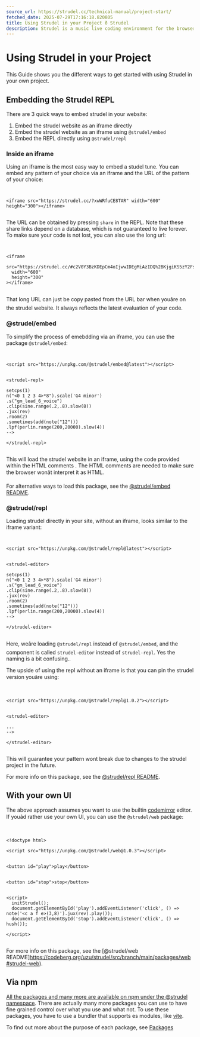 ```yaml
---
source_url: https://strudel.cc/technical-manual/project-start/
fetched_date: 2025-07-29T17:16:18.820805
title: Using Strudel in your Project ð Strudel
description: Strudel is a music live coding environment for the browser, porting the TidalCycles pattern language to JavaScript.
---
```

 # Using Strudel in your Project

This Guide shows you the different ways to get started with using Strudel in your own project.

## Embedding the Strudel REPL

There are 3 quick ways to embed strudel in your website:

1. Embed the strudel website as an iframe directly
2. Embed the strudel website as an iframe using `@strudel/embed`
3. Embed the REPL directly using `@strudel/repl`

### Inside an iframe

Using an iframe is the most easy way to embed a studel tune.
You can embed any pattern of your choice via an iframe and the URL of the pattern of your choice:


```


<iframe src="https://strudel.cc/?xwWRfuCE8TAR" width="600" height="300"></iframe>


```


The URL can be obtained by pressing `share` in the REPL.
Note that these share links depend on a database, which is not guaranteed to live forever.
To make sure your code is not lost, you can also use the long url:


```


<iframe
  src="https://strudel.cc/#c2V0Y3BzKDEpCm4oIjwwIDEgMiAzIDQ%2BKjgiKS5zY2FsZSgnRzQgbWlub3InKQoucygiZ21fbGVhZF82X3ZvaWNlIikKLmNsaXAoc2luZS5yYW5nZSguMiwuOCkuc2xvdyg4KSkKLmp1eChyZXYpCi5yb29tKDIpCi5zb21ldGltZXMoYWRkKG5vdGUoIjEyIikpKQoubHBmKHBlcmxpbi5yYW5nZSgyMDAsMjAwMDApLnNsb3coNCkp"
  width="600"
  height="300"
></iframe>


```


That long URL can just be copy pasted from the URL bar when youâre on the strudel website. It always reflects the latest evaluation of your code.

### @strudel/embed

To simplify the process of emebdding via an iframe, you can use the package `@strudel/embed`:


```


<script src="https://unpkg.com/@strudel/embed@latest"></script>


<strudel-repl>

setcps(1)
n("<0 1 2 3 4>*8").scale('G4 minor')
.s("gm_lead_6_voice")
.clip(sine.range(.2,.8).slow(8))
.jux(rev)
.room(2)
.sometimes(add(note("12")))
.lpf(perlin.range(200,20000).slow(4))
-->

</strudel-repl>


```


This will load the strudel website in an iframe, using the code provided within the HTML comments .
The HTML comments are needed to make sure the browser wonât interpret it as HTML.

For alternative ways to load this package, see the [@strudel/embed README](https://codeberg.org/uzu/strudel/src/branch/main/packages/embed#strudel-embed).

### @strudel/repl

Loading strudel directly in your site, without an iframe, looks similar to the iframe variant:


```


<script src="https://unpkg.com/@strudel/repl@latest"></script>


<strudel-editor>

setcps(1)
n("<0 1 2 3 4>*8").scale('G4 minor')
.s("gm_lead_6_voice")
.clip(sine.range(.2,.8).slow(8))
.jux(rev)
.room(2)
.sometimes(add(note("12")))
.lpf(perlin.range(200,20000).slow(4))
-->

</strudel-editor>


```


Here, weâre loading `@strudel/repl` instead of `@strudel/embed`, and the component is called `strudel-editor` instead of `strudel-repl`.
Yes the naming is a bit confusing..

The upside of using the repl without an iframe is that you can pin the strudel version youâre using:


```


<script src="https://unpkg.com/@strudel/repl@1.0.2"></script>


<strudel-editor>

...  
-->

</strudel-editor>


```


This will guarantee your pattern wont break due to changes to the strudel project in the future.

For more info on this package, see the [@strudel/repl README](https://codeberg.org/uzu/strudel/src/branch/main/packages/repl#strudel-repl).

## With your own UI

The above approach assumes you want to use the builtin [codemirror](https://codemirror.net/) editor.
If youâd rather use your own UI, you can use the `@strudel/web` package:


```


<!doctype html>

<script src="https://unpkg.com/@strudel/web@1.0.3"></script>


<button id="play">play</button>


<button id="stop">stop</button>


<script>
  initStrudel();
  document.getElementById('play').addEventListener('click', () => note('<c a f e>(3,8)').jux(rev).play());
  document.getElementById('stop').addEventListener('click', () => hush());

</script>


```


For more info on this package, see the [@strudel/web README]<https://codeberg.org/uzu/strudel/src/branch/main/packages/web#strudel-web>).

## Via npm

[All the packages and many more are available on npm under the @strudel namespace](https://www.npmjs.com/search?q=%40strudel).
There are actually many more packages you can use to have fine grained control over what you use and what not.
To use these packages, you have to use a bundler that supports es modules, like [vite](https://vitejs.dev/).

To find out more about the purpose of each package, see [Packages](technical-manual_packages.md)

 
